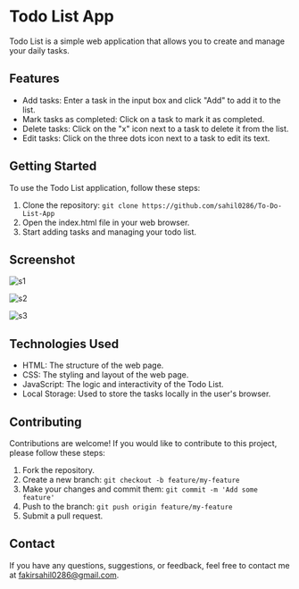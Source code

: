 # Todo List App

Todo List is a simple web application that allows you to create and manage your daily tasks.

## Features

- Add tasks: Enter a task in the input box and click "Add" to add it to the list.
- Mark tasks as completed: Click on a task to mark it as completed.
- Delete tasks: Click on the "x" icon next to a task to delete it from the list.
- Edit tasks: Click on the three dots icon next to a task to edit its text.

## Getting Started

To use the Todo List application, follow these steps:

1. Clone the repository: `git clone https://github.com/sahil0286/To-Do-List-App`
2. Open the index.html file in your web browser.
3. Start adding tasks and managing your todo list.

## Screenshot

![s1](https://github.com/sahil0286/To-Do-List-App/assets/119412630/fb11212b-8509-47e6-b922-ebb48f6b632a)

![s2](https://github.com/sahil0286/To-Do-List-App/assets/119412630/28b5d224-38d2-4f41-9bf0-883e721f61ac)

![s3](https://github.com/sahil0286/To-Do-List-App/assets/119412630/bbb5fce0-4996-4271-a6e2-d212db1069bf)

## Technologies Used

- HTML: The structure of the web page.
- CSS: The styling and layout of the web page.
- JavaScript: The logic and interactivity of the Todo List.
- Local Storage: Used to store the tasks locally in the user's browser.

## Contributing

Contributions are welcome! If you would like to contribute to this project, please follow these steps:

1. Fork the repository.
2. Create a new branch: `git checkout -b feature/my-feature`
3. Make your changes and commit them: `git commit -m 'Add some feature'`
4. Push to the branch: `git push origin feature/my-feature`
5. Submit a pull request.

## Contact

If you have any questions, suggestions, or feedback, feel free to contact me at [fakirsahil0286@gmail.com](mailto:fakirsahil0286@gmail.com).
